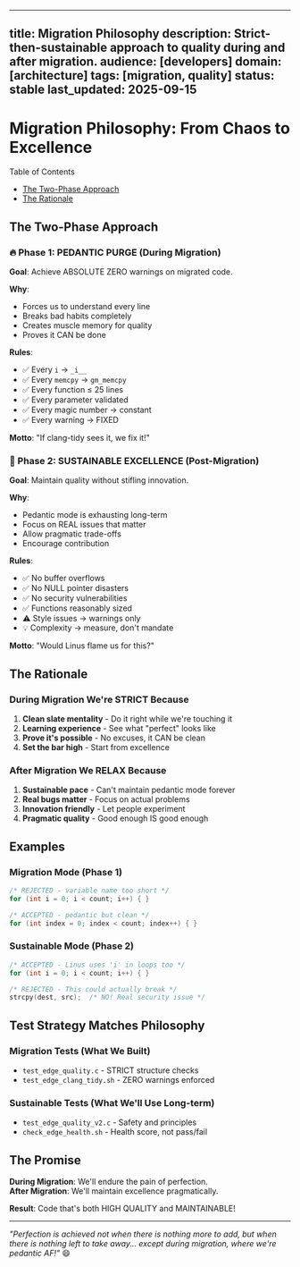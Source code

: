 <!-- SPDX-License-Identifier: LicenseRef-MIND-UCAL-1.0 -->
<!-- © 2025 J. Kirby Ross / Neuroglyph Collective -->
---
title: Migration Philosophy
description: Strict-then-sustainable approach to quality during and after migration.
audience: [developers]
domain: [architecture]
tags: [migration, quality]
status: stable
last_updated: 2025-09-15
---

# Migration Philosophy: From Chaos to Excellence

Table of Contents

- [The Two-Phase Approach](#the-two-phase-approach)
- [The Rationale](#the-rationale)

## The Two-Phase Approach

### 🔥 Phase 1: PEDANTIC PURGE (During Migration)

__Goal__: Achieve ABSOLUTE ZERO warnings on migrated code.

__Why__:

- Forces us to understand every line
- Breaks bad habits completely
- Creates muscle memory for quality
- Proves it CAN be done

__Rules__:

- ✅ Every `i` → `_i__`
- ✅ Every `memcpy` → `gm_memcpy`
- ✅ Every function ≤ 25 lines
- ✅ Every parameter validated
- ✅ Every magic number → constant
- ✅ Every warning → FIXED

__Motto__: "If clang-tidy sees it, we fix it!"

### 🌱 Phase 2: SUSTAINABLE EXCELLENCE (Post-Migration)

__Goal__: Maintain quality without stifling innovation.

__Why__:

- Pedantic mode is exhausting long-term
- Focus on REAL issues that matter
- Allow pragmatic trade-offs
- Encourage contribution

__Rules__:

- ✅ No buffer overflows
- ✅ No NULL pointer disasters  
- ✅ No security vulnerabilities
- ✅ Functions reasonably sized
- ⚠️  Style issues → warnings only
- 💡 Complexity → measure, don't mandate

__Motto__: "Would Linus flame us for this?"

## The Rationale

### During Migration We're STRICT Because

1. __Clean slate mentality__ - Do it right while we're touching it
2. __Learning experience__ - See what "perfect" looks like
3. __Prove it's possible__ - No excuses, it CAN be clean
4. __Set the bar high__ - Start from excellence

### After Migration We RELAX Because

1. __Sustainable pace__ - Can't maintain pedantic mode forever
2. __Real bugs matter__ - Focus on actual problems
3. __Innovation friendly__ - Let people experiment
4. __Pragmatic quality__ - Good enough IS good enough

## Examples

### Migration Mode (Phase 1)

```c
/* REJECTED - variable name too short */
for (int i = 0; i < count; i++) { }

/* ACCEPTED - pedantic but clean */
for (int index = 0; index < count; index++) { }
```

### Sustainable Mode (Phase 2)

```c
/* ACCEPTED - Linus uses 'i' in loops too */
for (int i = 0; i < count; i++) { }

/* REJECTED - This could actually break */
strcpy(dest, src);  /* NO! Real security issue */
```

## Test Strategy Matches Philosophy

### Migration Tests (What We Built)

- `test_edge_quality.c` - STRICT structure checks
- `test_edge_clang_tidy.sh` - ZERO warnings enforced

### Sustainable Tests (What We'll Use Long-term)

- `test_edge_quality_v2.c` - Safety and principles
- `check_edge_health.sh` - Health score, not pass/fail

## The Promise

__During Migration__: We'll endure the pain of perfection.  
__After Migration__: We'll maintain excellence pragmatically.

__Result__: Code that's both HIGH QUALITY and MAINTAINABLE!

---

_"Perfection is achieved not when there is nothing more to add,
but when there is nothing left to take away...
except during migration, where we're pedantic AF!"_ 😄
